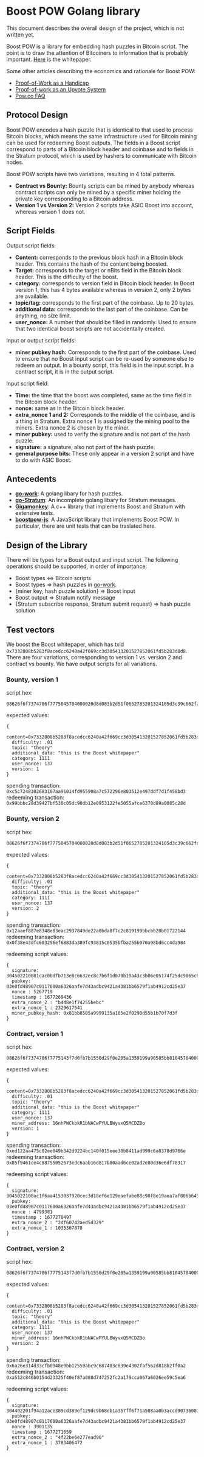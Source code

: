 # Boost POW Golang library

This document describes the overall design of the project, which is not written yet. 

Boost POW is a library for embedding hash puzzles in Bitcoin script. The point is to draw the attention of Bitcoiners to information that is probably important. [Here](https://bitcoinfiles.org/t/7332808b5283f8acedcc6240a42f669cc3d305413201527852061fd5b283d0d8) is the whitepaper. 

Some other articles describing the economics and rationale for Boost POW: 

* [Proof-of-Work as a Handicap](https://bitcoinfiles.org/t/0c9544cf8650794d0221a0b11fec45ed19409e6deef9b3eeeea7ee956cdde7af)
* [Proof-of-work as an Upvote System](https://bitcoinfiles.org/t/f9e6c4f0ac7219257e1276cd23c1bff5e5088204ff4e3471786c6252fb00f01e)
* [Pow.co FAQ](https://github.com/DanielKrawisz/Entropy/blob/main/Pow.co%20FAQ.md)

## Protocol Design

Boost POW encodes a hash puzzle that is identical to that used to process Bitcoin blocks, which means the same infrastructure used for Bitcoin mining can be used for redeeming Boost outputs. The fields in a Boost script correspond to parts of a Bitcoin block header and coinbase and to fields in the Stratum protocol, which is used by hashers to communicate with Bitcoin nodes. 

Boost POW scripts have two variations, resulting in 4 total patterns. 

* **Contract vs Bounty:** Bounty scripts can be mined by anybody whereas contract scripts can only be mined by a specific miner holding the private key corresponding to a Bitcoin address. 
* **Version 1 vs Version 2:** Version 2 scripts take ASIC Boost into account, whereas version 1 does not. 

## Script Fields

Output script fields: 

* **Content:** corresponds to the previous block hash in a Bitcoin block header. This contains the hash of the content being boosted. 
* **Target:** corresponds to the target or nBits field in the Bitcoin block header. This is the difficulty of the boost. 
* **category:** corresponds to version field in Bitcoin block header. In Boost version 1, this has 4 bytes available whereas in version 2, only 2 bytes are available. 
* **topic/tag:** corresponds to the first part of the coinbase. Up to 20 bytes. 
* **additional data:** corresponds to the last part of the coinbase. Can be anything, no size limit. 
* **user_nonce:** A number that should be filled in randomly. Used to ensure that two identical boost scripts are not accidentally created. 

Input or output script fields: 

* **miner pubkey hash:** Corresponds to the first part of the coinbase. Used to ensure that no Boost input script can be re-used by someone else to redeem an output. In a bounty script, this field is in the input script. In a contract script, it is in the output script. 

Input script field:

* **Time:** the time that the boost was completed, same as the time field in the Bitcoin block header. 
* **nonce:** same as in the Bitcoin block header. 
* **extra_nonce 1 and 2:** Corresponds to the middle of the coinbase, and is a thing in Stratum. Extra nonce 1 is assigned by the mining pool to the miners. Extra nonce 2 is chosen by the miner. 
* **miner pubkey:** used to verify the signature and is not part of the hash puzzle. 
* **signature:** a signature, also not part of the hash puzzle. 
* **general purpose bits:** These only appear in a version 2 script and have to do with ASIC Boost. 

## Antecedents

* [**go-work**](https://github.com/DanielKrawisz/go-work): A golang libary for hash puzzles. 
* [**go-Stratum**](https://github.com/DanielKrawisz/go-Stratum): An incomplete golang libary for Stratum messages. 
* [**Gigamonkey**](https://github.com/Gigamonkey-BSV/Gigamonkey): A c++ library that implements Boost and Stratum with extensive tests. 
* [**boostpow-js**](https://github.com/pow-co/boostpow-js/): A JavaScript library that implements Boost POW. In particular, there are unit tests that can be traslated here. 

## Design of the Library

There will be types for a Boost output and input script. The following operations should be supported, in order of importance: 
* Boost types <=> Bitcoin scripts
* Boost types => hash puzzles in [go-work](https://github.com/DanielKrawisz/go-work). 
* {miner key, hash puzzle solution} => Boost input
* Boost output => Stratum notify message
* {Stratum subscribe response, Stratum submit request} => hash puzzle solution

## Test vectors 

We boost the Boost whitepaper, which has txid `0x7332808b5283f8acedcc6240a42f669cc3d305413201527852061fd5b283d0d8`. There are four variations, corresponding to version 1 vs. version 2 and contract vs bounty. We have output scripts for all variations. 

### Bounty, version 1

script hex: 

```
08626f6f7374706f7775045704000020d8d083b2d51f0652785201324105d3c39c662fa44062ccedacf883528b803273049cff631d067468656f727904890000001c746869732069732074686520426f6f737420776869746570617065727e7c557a766b7e52796b557a8254887e557a8258887e7c7eaa7c6b7e7e7c8254887e6c7e7c8254887eaa01007e816c825488537f7681530121a5696b768100a0691d00000000000000000000000000000000000000000000000000000000007e6c539458959901007e819f6976a96c88ac
```

expected values: 

```
{
  content=0x7332808b5283f8acedcc6240a42f669cc3d305413201527852061fd5b283d0d8 
  difficulty: .01 
  topic: "theory" 
  additional_data: "this is the Boost whitepaper"
  category: 1111
  user_nonce: 137 
  version: 1
}
```

spending transaction: `0xc5c7248302683107aa91014fd955908a7c572296e803512e497ddf7d1f458bd3`
redeeming transaction: `0x99bbbc28d39427bf530c05dc90db12e0953122fe5055afce6370d89a0085c28d`

### Bounty, version 2

script hex: 

```
08626f6f7374706f7775045704000020d8d083b2d51f0652785201324105d3c39c662fa44062ccedacf883528b803273049cff631d067468656f727904890000001c746869732069732074686520426f6f737420776869746570617065727e7c557a766b7e52796b567a8254887e567a820120a1697e7c7eaa7c6b7e6b04ff1f00e076836b847c6c84856c7e7c8254887e6c7e7c8254887eaa01007e816c825488537f7681530121a5696b768100a0691d00000000000000000000000000000000000000000000000000000000007e6c539458959901007e819f6976a96c88ac
```

expected values: 

```
{
  content=0x7332808b5283f8acedcc6240a42f669cc3d305413201527852061fd5b283d0d8 
  difficulty: .01 
  topic: "theory" 
  additional_data: "this is the Boost whitepaper"
  category: 1111
  user_nonce: 137 
  version: 2
}
```

spending transaction: `0x12aaef887e8348e83eac2937849de22a0bda8f7c2c819199bbcbb20b01722144`
redeeming transaction: `0x0f38e43dfc603296ef6883da389fc93815c0535bfba255b070a98bd6cc4da984`

redeeming script values: 

```
{
  signature: 304502210081cac0bdfb713e8c6632ec8c7b6f1d070b19a43c3b06e05174f25dc9065c6e910220787dd9d0f58f79cda8b7f5b436eb2f8cd6d50dc5271e6216308c286406d4166141  
  pubkey: 03e0fd48907c0117600a6326aafe7d43adbc9421a4381bb6579f1ab4912cd25e37 
  nonce : 5267719 
  timestamp : 1677269436 
  extra_nonce_2 : "b4d8e1f74255bebc" 
  extra_nonce_1 : 2329617541 
  miner_pubkey_hash: 0x81bb8505a9999135a105e2f0290d55b1b70f7d3f
}
```

### Contract, version 1

script hex: 

```
08626f6f7374706f7775143f7d0fb7b1550d29f0e205a1359199a90585bb81045704000020d8d083b2d51f0652785201324105d3c39c662fa44062ccedacf883528b803273049cff631d067468656f727904890000001c746869732069732074686520426f6f737420776869746570617065727e7c557a766b7e52796b557a8254887e557a8258887e7c7eaa7c6b7e7e7c8254887e6c7e7c8254887eaa01007e816c825488537f7681530121a5696b768100a0691d00000000000000000000000000000000000000000000000000000000007e6c539458959901007e819f6976a96c88ac
```

expected values: 

```
{
  content=0x7332808b5283f8acedcc6240a42f669cc3d305413201527852061fd5b283d0d8 
  difficulty: .01 
  topic: "theory" 
  additional_data: "this is the Boost whitepaper"
  category: 1111
  user_nonce: 137 
  miner_address: 16nhPWCkbkR1bNACwPYULBWyvxQ5MCDZBo
  version: 1
}
```

spending transaction: `0xed122aa475c02ee049b342d9224bc140f015eee30b8411ad999c6a8378d9766e`
redeeming transaction: `0x85f9461ce4c88755052673edc6aab16d817b80aad6ce02ad2e80d36e6df78317`

redeeming script values: 

```
{
  signature: 3045022100ac1f6aa4153037920cec3d18ef6e129eaefabe88c98f8e19aea7af806b645aad02203b521118c2b7b5fa64382f559db17a5d58e0d160196d3f06989df98731215f1b41
  pubkey: 03e0fd48907c0117600a6326aafe7d43adbc9421a4381bb6579f1ab4912cd25e37 
  nonce : 4799381
  timestamp : 1677270497
  extra_nonce_2 : "2df60742aed5d329"
  extra_nonce_1 : 1035367878
}
```

### Contract, version 2

script hex: 

```
08626f6f7374706f7775143f7d0fb7b1550d29f0e205a1359199a90585bb81045704000020d8d083b2d51f0652785201324105d3c39c662fa44062ccedacf883528b803273049cff631d067468656f727904890000001c746869732069732074686520426f6f737420776869746570617065727e7c557a766b7e52796b567a8254887e567a820120a1697e7c7eaa7c6b7e6b04ff1f00e076836b847c6c84856c7e7c8254887e6c7e7c8254887eaa01007e816c825488537f7681530121a5696b768100a0691d00000000000000000000000000000000000000000000000000000000007e6c539458959901007e819f6976a96c88ac
```

expected values: 

```
{
  content=0x7332808b5283f8acedcc6240a42f669cc3d305413201527852061fd5b283d0d8 
  difficulty: .01 
  topic: "theory" 
  additional_data: "this is the Boost whitepaper"
  category: 1111
  user_nonce: 137 
  miner_address: 16nhPWCkbkR1bNACwPYULBWyvxQ5MCDZBo
  version: 2
}
```

spending transaction: `0x6a26e314d33cfb0948e9bb12559abc9c687403c639e4302faf562d818b2ff0a2`
redeeming transaction: `0xa512c846b0154d23325f40ef87a088d747252fc2a179cca067a6026ee59c5ea6`

redeeming script values: 

```
{
  signature: 304402201f94a12ace389cd389ef129dc9b68eb1a357ff6f71a508aa0b3accd90736007702206d316fce43e5ae24a6b07acc342e0f7a5c0d0366a2a00dee00acbb25b8f4f6a941
  pubkey: 03e0fd48907c0117600a6326aafe7d43adbc9421a4381bb6579f1ab4912cd25e37 
  nonce : 3901135
  timestamp : 1677271659
  extra_nonce_2 : "4f22be6e277ead90"
  extra_nonce_1 : 3783406472
}
```

